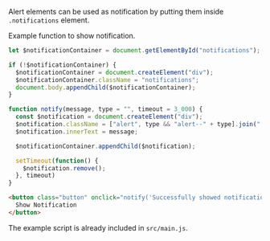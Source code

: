Alert elements can be used as notification by putting them inside `.notifications` element.


Example function to show notification.

```javascript
let $notificationContainer = document.getElementById("notifications");

if (!$notificationContainer) {
  $notificationContainer = document.createElement("div");
  $notificationContainer.className = "notifications";
  document.body.appendChild($notificationContainer);
}

function notify(message, type = "", timeout = 3_000) {
  const $notification = document.createElement("div");
  $notification.className = ["alert", type && "alert--" + type].join(" ");
  $notification.innerText = message;

  $notificationContainer.appendChild($notification);

  setTimeout(function() {
    $notification.remove();
  }, timeout)
}
```

```html
<button class="button" onclick="notify('Successfully showed notification.', 'success')">
  Show Notification
</button>
```

The example script is already included in `src/main.js`.